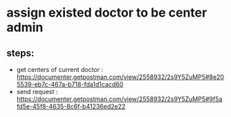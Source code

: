 # assign existed doctor to be  center admin
## steps: 
* get centers of current doctor : https://documenter.getpostman.com/view/2558932/2s9Y5ZuMP5#8e205539-eb7c-467a-b718-fda1d1cacd60
* send request : https://documenter.getpostman.com/view/2558932/2s9Y5ZuMP5#9f5afd5e-45f8-4635-8c6f-b41236ed2e22